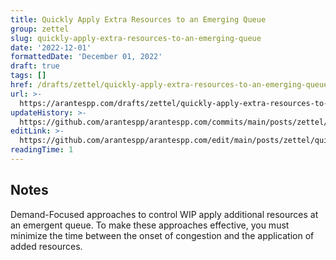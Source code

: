 ```yaml
---
title: Quickly Apply Extra Resources to an Emerging Queue
group: zettel
slug: quickly-apply-extra-resources-to-an-emerging-queue
date: '2022-12-01'
formattedDate: 'December 01, 2022'
draft: true
tags: []
href: /drafts/zettel/quickly-apply-extra-resources-to-an-emerging-queue
url: >-
  https://arantespp.com/drafts/zettel/quickly-apply-extra-resources-to-an-emerging-queue
updateHistory: >-
  https://github.com/arantespp/arantespp.com/commits/main/posts/zettel/quickly-apply-extra-resources-to-an-emerging-queue.md
editLink: >-
  https://github.com/arantespp/arantespp.com/edit/main/posts/zettel/quickly-apply-extra-resources-to-an-emerging-queue.md
readingTime: 1
---
```


## Notes

Demand-Focused approaches to control WIP apply additional resources at an emergent queue. To make these approaches effective, you must minimize the time between the onset of congestion and the application of added resources.

